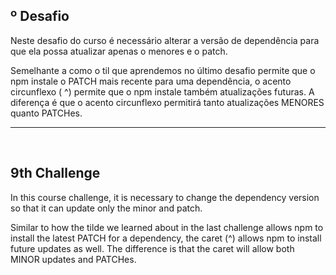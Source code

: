 ## º Desafio

Neste desafio do curso é necessário alterar a versão de dependência para que ela possa atualizar apenas o menores e o patch.

Semelhante a como o til que aprendemos no último desafio permite que o npm instale o PATCH mais recente para uma dependência, o acento circunflexo ( ^) permite que o npm instale também atualizações futuras. A diferença é que o acento circunflexo permitirá tanto atualizações MENORES quanto PATCHes.

<hr>
<br>

## 9th Challenge

In this course challenge, it is necessary to change the dependency version so that it can update only the minor and patch.

Similar to how the tilde we learned about in the last challenge allows npm to install the latest PATCH for a dependency, the caret (^) allows npm to install future updates as well. The difference is that the caret will allow both MINOR updates and PATCHes.